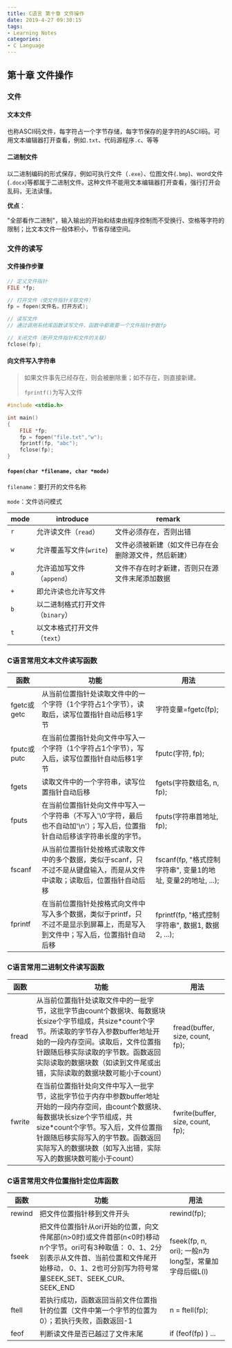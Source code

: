 ```yaml
---
title: C语言 第十章 文件操作
date: 2019-4-27 09:30:15
tags:
- Learning Notes
categories:
- C Language
---
```


## 第十章 文件操作

### 文件

#### 文本文件

也称ASCII码文件，每字符占一个字节存储，每字节保存的是字符的ASCII码。可用文本编辑器打开查看，例如`.txt`、代码源程序`.c`、等等

#### 二进制文件

以二进制编码的形式保存，例如可执行文件（`.exe`）、位图文件(`.bmp`)、word文件(`.docx`)等都属于二进制文件。这种文件不能用文本编辑器打开查看，强行打开会乱码，无法读懂。

**优点**：

"全部看作二进制"，输入输出的开始和结束由程序控制而不受换行、空格等字符的限制；比文本文件一般体积小，节省存储空间。

### 文件的读写

#### 文件操作步骤

```c
// 定义文件指针
FILE *fp;

// 打开文件（使文件指针关联文件）
fp = fopen(文件名，打开方式);

// 读写文件
// 通过调用系统库函数读写文件，函数中都需要一个文件指针参数fp

// 关闭文件（断开文件指针和文件的关联）
fclose(fp);
```

#### 向文件写入字符串

> 如果文件事先已经存在，则会被删除重；如不存在，则直接新建。
>
> `fprintf()`为写入文件

```c
#include <stdio.h>

int main()
{
    FILE *fp;
    fp = fopen("file.txt","w");
    fprintf(fp, "abc");
    fclose(fp);
}
```

#### `fopen(char *filename, char *mode)`

`filename`：要打开的文件名称

`mode`：文件访问模式

| mode | introduce                        | remark                                               |
| ---- | -------------------------------- | ---------------------------------------------------- |
| `r`  | 允许读文件（`read`）             | 文件必须存在，否则出错                               |
| `w`  | 允许覆盖写文件(`write`)          | 文件必须被新建（如文件已存在会删除源文件，然后新建） |
| `a`  | 允许追加写文件（`append`）       | 文件不存在时才新建，否则只在源文件末尾添加数据       |
| `+`  | 即允许读也允许写文件             |                                                      |
| `b`  | 以二进制格式打开文件（`binary`） |                                                      |
| `t`  | 以文本格式打开文件（`text`）     |                                                      |

### C语言常用文本文件读写函数

| 函数        | 功能                                                         | 用法                                                         |
| ----------- | ------------------------------------------------------------ | ------------------------------------------------------------ |
| fgetc或getc | 从当前位置指针处读取文件中的一个字符（1个字符占1个字节），读取后，读写位置指针自动后移1字节 | 字符变量=fgetc(fp);                                          |
| fputc或putc | 在当前位置指针处向文件中写入一个字符（1个字符占1个字节），写入后，读写位置指针自动后移1字节 | fputc(字符, fp);                                             |
| fgets       | 读取文件中的一个字符串，读写位置指针自动后移                 | fgets(字符数组名,   n, fp);                                  |
| fputs       | 在当前位置指针处向文件中写入一个字符串（不写入'\0'字符，最后也不自动加'\n'）；写入后，位置指针自动后移该字符串长度的字节。 | fputs(字符串首地址,   fp);                                   |
| fscanf      | 从当前位置指针处按格式读取文件中的多个数据，类似于scanf，只不过不是从键盘输入，而是从文件中读取；读取后，位置指针自动后移 | fscanf(fp,   "格式控制字符串",   变量1的地址, 变量2的地址, ...); |
| fprintf     | 在当前位置指针处按格式向文件中写入多个数据，类似于printf，只不过不是显示到屏幕上，而是写入到文件中；写入后，位置指针自动后移 | fprintf(fp,   "格式控制字符串",   数据1, 数据2, ...);        |

### C语言常用二进制文件读写函数

| 函数   | 功能                                                         | 用法                             |
| ------ | ------------------------------------------------------------ | -------------------------------- |
| fread  | 从当前位置指针处读取文件中的一批字节，这批字节由count个数据块、每数据块长size个字节组成，共size\*count个字节。所读取的字节存入参数buffer地址开始的一段内存空间。读取后，文件位置指针跟随后移实际读取的字节数。函数返回实际读取的数据块数（如读到文件尾或出错，实际读取的数据块数可能小于count） | fread(buffer, size, count, fp);  |
| fwrite | 在当前位置指针处向文件中写入一批字节，这批字节位于内存中参数buffer地址开始的一段内存空间，由count个数据块、每数据块长size个字节组成，共size\*count个字节。写入后，文件位置指针跟随后移实际写入的字节数。函数返回实际写入的数据块数（如写入出错，实际写入的数据块数可能小于count） | fwrite(buffer, size, count, fp); |

### C语言常用文件位置指针定位库函数

| 函数   | 功能                                                         | 用法                                                    |
| ------ | ------------------------------------------------------------ | ------------------------------------------------------- |
| rewind | 把文件位置指针移到文件开头                                   | rewind(fp);                                             |
| fseek  | 把文件位置指针从ori开始的位置，向文件尾部(n>0时)或文件首部(n<0时)移动n个字节。ori可有3种取值：   0、1、2分别表示从文件首、当前位置和文件尾开始移动，   0、1、2也可分别写为符号常量SEEK_SET、SEEK_CUR、SEEK_END | fseek(fp, n, ori);    一般n为long型，常量加字母后缀L(l) |
| ftell  | 若执行成功，函数返回当前文件位置指针的位置（文件中第一个字节的位置为0）；若执行失败，函数返回-1 | n = ftell(fp);                                          |
| feof   | 判断读文件是否已越过了文件末尾                               | if (feof(fp) )   ...                                    |